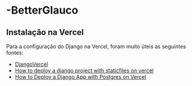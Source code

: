 # -BetterGlauco

## Instalação na Vercel
Para a configuração do Django na Vercel, foram muito úteis as seguintes fontes:
* [DjangoVercel](https://github.com/maesterzak/DjangoVercel/blob/main/vercel.json)
* [How to deploy a django project with staticfiles on vercel](https://www.devmaesters.com/blog/15) 
* [How to Deploy a Django App with Postgres on Vercel](https://www.youtube.com/watch?v=Ri-pFKtMX48&t=1159s)